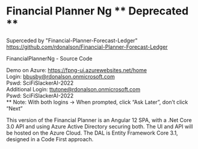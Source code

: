# Financial Planner Ng  ** Deprecated **
Superceded by "Financial-Planner-Forecast-Ledger"
https://github.com/rdonalson/Financial-Planner-Forecast-Ledger

FinancialPlannerNg - Source Code 

Demo on Azure:    https://fpng-ui.azurewebsites.net/home <br/>
Login:            bbusby@rdonalson.onmicrosoft.com <br/>
Pswd:             SciFiSlackerAI-2022 <br/>
Additional Login: ttutone@rdonalson.onmicrosoft.com <br/>
Pswd:             SciFiSlackerAI-2022 <br/>
** Note:          With both logins -> When prompted, click “Ask Later”, don’t click “Next” 

This version of the Financial Planner is an Angular 12 SPA, with a .Net Core 3.0 API and using Azure Active Directory securing both.  The UI and API will be hosted on the Azure Cloud. 
The DAL is Entity Framework Core 3.1, designed in a Code First approach.
